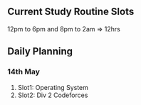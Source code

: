 ## Current Study Routine Slots

12pm to 6pm and 8pm to 2am => 12hrs

## Daily Planning

### 14th May
1. Slot1: Operating System
2. Slot2: Div 2 Codeforces


